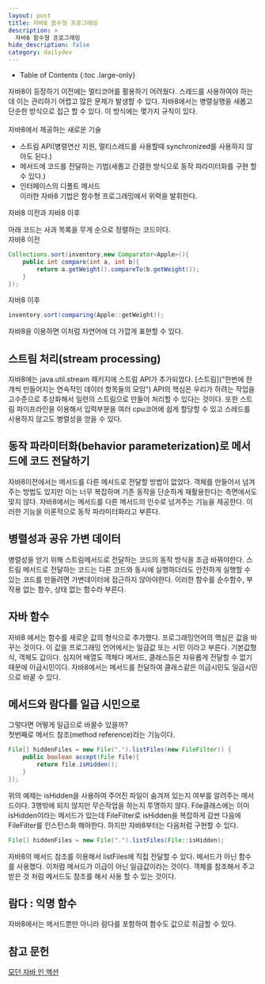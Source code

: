 ```yaml
---
layout: post
title: 자바8 함수형 프로그래밍
description: >
  자바8 함수형 프로그래밍
hide_description: false
category: dailydev
---
```



- Table of Contents
{:toc .large-only}

자바8이 등장하기 이전에는 멀티코어를 활용하기 어려웠다.
스레드를 사용하여야 하는데 이는 관리하기 어렵고 많은 문제가 발생할 수 있다.
자바8에서는 병렬실행을 새롭고 단순한 방식으로 접근 할 수 있다.
이 방식에는 몇가지 규칙이 있다.<br><br>
자바8에서 제공하는 새로운 기술<br>
- 스트림 API(병렬연산 지원, 멀티스레드를 사용할때 synchronized를 사용하지 않아도 된다.)<br>
- 메서드에 코드를 전달하는 기법(새롭고 간결한 방식으로 동작 파라미터화를 구현 할 수 있다.)<br>
- 인터페이스의 디폴트 메서드<br>
이러한 자바8 기법은 함수형 프로그래밍에서 위력을 발휘한다.

자바8 이전과 자바8 이후

아래 코드는 사과 목록을 무게 순으로 정렬하는 코드이다.<br>
자바8 이전
```java
Collections.sort(inventory,new Comparator<Apple>(){
	public int compare(int a, int b){
    	return a.getWeight().compareTo(b.getWeight());
    }
});
```
자바8 이후 
```java
inventory.sort(comparing(Apple::getWeight));
```
자바8을 이용하면 이처럼 자연어에 더 가깝게 표현할 수 있다.

## 스트림 처리(stream processing)
자바8에는 java.util.stream 패키지에 스트림 API가 추가되었다.
[스트림]("한번에 한 개씩 만들어지는 연속적인 데이터 항목들의 모임") API의 핵심은 우리가 하려는 작업을 고수준으로 추상화해서 일련의 스트림으로 만들어 
처리할 수 있다는 것이다. 또한 스트림 파이프라인을 이용해서 입력부분을 여러 cpu코어에 쉽게 할당할 수 있고
스레드를 사용하지 않고도 병렬성을 얻을 수 있다.


## 동작 파라미터화(behavior parameterization)로 메서드에 코드 전달하기
자바8이전에서는 메서드를 다른 메서드로 전달할 방법이 없었다.
객체를 만들어서 넘겨주는 방법도 있지만 이는 너무 복잡하며 기존 동작을 
단순하게 재활용한다는 측면에서도 맞지 않다.
자바8에서는 메서드를 다른 메서드의 인수로 넘겨주는 기능을 제공한다.
이러한 기능을 이론적으로 동작 파라미터화라고 부른다.

## 병렬성과 공유 가변 데이터
병렬성을 얻기 위해 스트림메서드로 전달하는 코드의 동작 방식을 조금 바꿔야한다.
스트림 메서드로 전달하는 코드는 다른 코드와 동시에 실행하더라도 안전하게 실행할 수 있는
코드를 만들려면 가변데이터에 접근하지 않아야한다.
이러한 함수를 순수함수, 부작용 없는 함수, 상태 없는 함수라 부른다.

## 자바 함수
자바8 에서는 함수를 새로운 값의 형식으로 추가했다.
프로그래밍언어의 핵심은 값을 바꾸는 것이다. 이 값을 프로그래밍 언어에서는
일급값 또는 시민 이라고 부른다. 기본값형식, 객체도 값이다. 심지어 배열도 객체다
메서드, 클래스등은 자유롭게 전달할 수 없기 때문에 이급시민이다.
자바8에서는 메서드를 전달하여 클래스같은 이급시민도 일급시민으로 바꿀 수 있다.

## 메서드와 람다를 일급 시민으로
그렇다면 어떻게 일급으로 바꿀수 있을까?<br>
첫번째로 메서드 참조(method reference)라는 기능이다.<br>
```java
File[] hiddenFiles = new File(".").listFiles(new FileFilter() {
	public boolean accept(File file){
    	return file.isHidden();
    }
});
```
위의 예제는 isHidden을 사용하여 주어진 파일이 숨겨져 있는지 여부를 알려주는 메서드이다.
3행밖에 되지 않지만 무슨작업을 하는지 투명하지 않다.
File클래스에는 이미 isHidden이라는 메서드가 있는데 FileFilter로 isHidden을 복잡하게 감싼 다음에
FileFilter를 인스턴스화 해야한다. 하지만 자바8부터는 다음처럼 구현할 수 있다.
```java
File[] hiddenFiles = new File(".").listFiles(File::isHidden);
```
자바8의 메서드 참조를 이용해서 listFiles에 직접 전달할 수 있다.
메서드가 아닌 함수를 사용했다. 이처럼 메서드가 이급이 아닌  일급값이라는 것이다.
객체를 참조해서 주고받은 것 처럼 메서드도 참조를 해서 사용 할 수 있는 것이다.

## 람다 : 익명 함수
자바8에서는 메서드뿐만 아니라  람다를 포함하여 함수도 값으로 취급할 수 있다.


## 참고 문헌
[모던 자바 인 액션](https://www.aladin.co.kr/shop/wproduct.aspx?ItemId=200069290)
